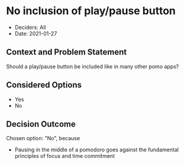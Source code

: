 # No inclusion of play/pause button

* Deciders: All
* Date: 2021-01-27

## Context and Problem Statement

Should a play/pause button be included like in many other pomo apps?

## Considered Options

* Yes
* No

## Decision Outcome

Chosen option: "No", because 
* Pausing in the middle of a pomodoro goes against the fundamental principles of focus and time commitment